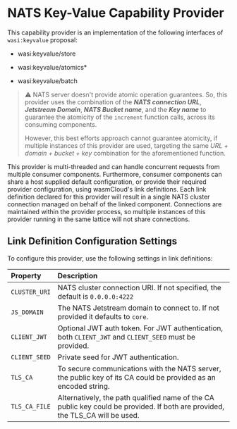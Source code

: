 # NATS Key-Value Capability Provider

This capability provider is an implementation of the following interfaces of `wasi:keyvalue` proposal:

*   wasi:keyvalue/store

*   wasi:keyvalue/atomics\*

*   wasi:keyvalue/batch

> ⚠️ NATS server doesn't provide atomic operation guarantees. So, this provider uses the combination of the ***NATS connection URL***, ***Jetstream Domain***,  ***NATS Bucket name***, and the ***Key name*** to guarantee the atomicity of the `increment` function calls, across its consuming components.
>
> However, this best efforts approach cannot guarantee atomicity, if multiple instances of this provider are used, targeting the same *URL + domain + bucket + key* combination for the aforementioned function.

This provider is multi-threaded and can handle concurrent requests from multiple consumer components. Furthermore, consumer components can share a host supplied default configuration, or provide their required provider configuration, using wasmCloud's link definitions. Each link definition declared for this provider will result in a single NATS cluster connection managed on behalf of the linked component. Connections are maintained within the provider process, so multiple instances of this provider running in the same lattice will not share connections.

## Link Definition Configuration Settings

To configure this provider, use the following settings in link definitions:

| **Property**  | **Description**                                                                                                                |
| :------------ | :----------------------------------------------------------------------------------------------------------------------------- |
| `CLUSTER_URI` | NATS cluster connection URI. If not specified, the default is `0.0.0.0:4222`                                                   |
| `JS_DOMAIN`   | The NATS Jetstream domain to connect to. If not provided it defaults to `core`.                                                |
| `CLIENT_JWT`  | Optional JWT auth token. For JWT authentication, both `CLIENT_JWT` and `CLIENT_SEED` must be provided.                         |
| `CLIENT_SEED` | Private seed for JWT authentication.                                                                                           |
| `TLS_CA`      | To secure communications with the NATS server, the public key of its CA could be provided as an encoded string.                |
| `TLS_CA_FILE` | Alternatively, the path qualified name of the CA public key could be provided. If both are provided, the TLS\_CA will be used. |
